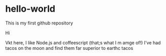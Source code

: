 # hello-world
This is my first github repository

Hi 

Vkt here, I like Node.js and coffeescript (that;s what I m amge of!)
I've had tacos on the moon and find them far superior to earthc tacos
